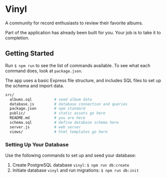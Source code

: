 # Vinyl

A community for record enthusiasts to review their favorite albums.

Part of the application has already been built for you. Your job is to take it to completion.

## Getting Started

Run `$ npm run` to see the list of commands available. To see what each command does, look at `package.json`.

The app uses a basic Express file structure, and includes SQL files to set up the schema and import data.

```sh
src/
  albums.sql          # seed album data
  database.js         # database connection and queries
  package.json        # npm standard
  public/             # static assets go here
  README.md           # you are here
  schema.sql          # define database schema here
  server.js           # web server
  views/              # html templates go here
```

### Setting Up Your Database

Use the following commands to set up and seed your database:

1. Create PostgreSQL database `vinyl`: `$ npm run db:create`
1. Initiate database `vinyl` and run migrations: `$ npm run db:init`
